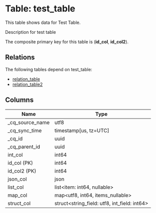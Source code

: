 # Table: test_table

This table shows data for Test Table.

Description for test table

The composite primary key for this table is (**id_col**, **id_col2**).

## Relations

The following tables depend on test_table:
  - [relation_table](relation_table.md)
  - [relation_table2](relation_table2.md)

## Columns

| Name          | Type          |
| ------------- | ------------- |
|_cq_source_name|utf8|
|_cq_sync_time|timestamp[us, tz=UTC]|
|_cq_id|uuid|
|_cq_parent_id|uuid|
|int_col|int64|
|id_col (PK)|int64|
|id_col2 (PK)|int64|
|json_col|json|
|list_col|list<item: int64, nullable>|
|map_col|map<utf8, int64, items_nullable>|
|struct_col|struct<string_field: utf8, int_field: int64>|
